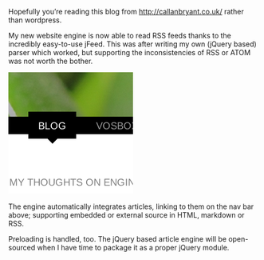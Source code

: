 Hopefully you’re reading this blog from <http://callanbryant.co.uk/> rather than wordpress.

My new website engine is now able to read RSS feeds thanks to the incredibly easy-to-use jFeed. This was after writing my own (jQuery based) parser which worked, but supporting the inconsistencies of RSS or ATOM was not worth the bother.

![Website engine](images/engine.png)

The engine automatically integrates articles, linking to them on the nav bar above; supporting embedded or external source in HTML, markdown or RSS.

Preloading is handled, too. The jQuery based article engine will be open-sourced when I have time to package it as a proper jQuery module.

